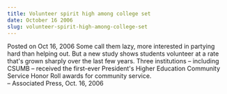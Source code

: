 ```yaml
---
title: Volunteer spirit high among college set
date: October 16 2006
slug: volunteer-spirit-high-among-college-set
---
```





<span class="date">Posted on Oct 16, 2006    </span>
Some call them lazy, more interested in partying hard than helping
out. But a new study shows students volunteer at a rate that&apos;s
grown sharply over the last few years. Three institutions &#x2013;
including CSUMB &#x2013; received the first-ever President&apos;s Higher
Education Community Service Honor Roll awards for community
service.<br>
&#x2013; Associated Press, Oct. 16, 2006<br/></br>




